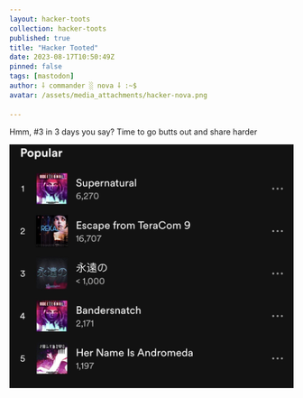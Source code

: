 ```yaml
---
layout: hacker-toots
collection: hacker-toots
published: true
title: "Hacker Tooted"
date: 2023-08-17T10:50:49Z
pinned: false
tags: [mastodon]
author: ⸸ commander ░ nova ⸸ :~$
avatar: /assets/media_attachments/hacker-nova.png

---
```


<p>Hmm, #3 in 3 days you say? Time to go butts out and share harder</p>

![media](/assets/media_attachments/files/110/904/570/310/774/000/original/2f46bcfb57e8697c.jpeg)
